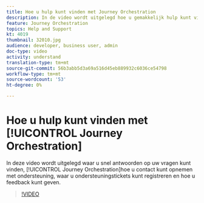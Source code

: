 ```yaml
---
title: Hoe u hulp kunt vinden met Journey Orchestration
description: In de video wordt uitgelegd hoe u gemakkelijk hulp kunt vinden
feature: Journey Orchestration
topics: Help and Support
kt: 4019
thumbnail: 32010.jpg
audience: developer, business user, admin
doc-type: video
activity: understand
translation-type: tm+mt
source-git-commit: 56b3abb5d3a69a516d45eb889932c6036ce54798
workflow-type: tm+mt
source-wordcount: '53'
ht-degree: 0%

---
```



# Hoe u hulp kunt vinden met [!UICONTROL Journey Orchestration]

In deze video wordt uitgelegd waar u snel antwoorden op uw vragen kunt vinden, [!UICONTROL Journey Orchestration]hoe u contact kunt opnemen met ondersteuning, waar u ondersteuningstickets kunt registreren en hoe u feedback kunt geven.

>[!VIDEO](https://video.tv.adobe.com/v/32010?quality=12)
